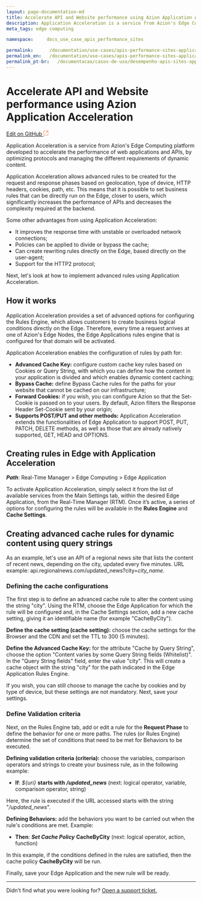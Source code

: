```yaml
---
layout: page-documentation-md
title: Accelerate API and Website performance using Azion Application Acceleration
description: Application Acceleration is a service from Azion's Edge Computing platform developed to accelerate the performance of web applications and APIs...
meta_tags: edge computing

namespace:     docs_use_case_apis_performance_sites

permalink:      /documentation/use-cases/apis-performance-sites-application-acceleration/
permalink_en:   /documentation/use-cases/apis-performance-sites-application-acceleration/
permalink_pt-br:   /documentacao/casos-de-uso/desempenho-apis-sites-application-acceleration/
---
```

# Accelerate API and Website performance using Azion Application Acceleration

[Edit on GitHub <svg width="14" height="14" xmlns="http://www.w3.org/2000/svg"><g fill="none" stroke="#F3652B"><path d="M4.81.71H.672v11.43H12.1V8.001" stroke-width=".8"/><path d="M6.87.786h5.155V5.94M6.31 6.5L12.026.786"/></g></svg>](https://github.com/aziontech/docs_en/edit/master/use-cases/apis-performance-sites-application-acceleration/2021-01-14-index.md)

Application Acceleration is a service from Azion's Edge Computing platform developed to accelerate the performance of web applications and APIs, by optimizing protocols and managing the different requirements of dynamic content.

Application Acceleration allows advanced rules to be created for the request and response phases based on geolocation, type of device, HTTP headers, cookies, path, etc. This means that it is possible to set business rules that can be directly run on the Edge, closer to users, which significantly increases the performance of APIs and decreases the complexity required at the backend.

Some other advantages from using Application Acceleration:

* It improves the response time with unstable or overloaded network connections;
* Policies can be applied to divide or bypass the cache;
* Can create rewriting rules directly on the Edge, based directly on the user-agent;
* Support for the HTTP2 protocol;

Next, let's look at how to implement advanced rules using Application Acceleration.	

## How it works

Application Acceleration provides a set of advanced options for configuring the Rules Engine, which allows customers to create business logical conditions directly on the Edge. Therefore, every time a request arrives at one of Azion's Edge Nodes, the Edge Applications rules engine that is configured for that domain will be activated.

Application Acceleration enables the configuration of rules by path for:

* **Advanced Cache Key:** configure custom cache key rules based on Cookies or  Query String, with which you can define how the content in your application is divided and which enables dynamic content caching;
* **Bypass Cache:** define Bypass Cache rules for the paths for your website that cannot be cached on our infrastructure;
* **Forward Cookies:** if you wish, you can configure Azion so that the Set-Cookie is passed on to your users. By default, Azion filters the Response Header Set-Cookie sent by your origin;
* **Supports POST/PUT and other methods:** Application Acceleration extends the functionalities of Edge Application to support POST, PUT, PATCH, DELETE methods, as well as those that are already natively supported, GET, HEAD and OPTIONS.

## Creating rules in Edge with Application Acceleration

_**Path**_: Real-Time Manager > Edge Computing > Edge Application

To activate Application Acceleration, simply select it from the list of available services from the Main Settings tab, within the desired Edge Application, from the Real-Time Manager (RTM). Once it’s active, a series of options for configuring the rules will be available in the **Rules Engine** and **Cache Settings**.

## Creating advanced cache rules for dynamic content using query strings

As an example, let's use an API of a regional news site that lists the content of recent news, depending on the city, updated every five minutes. URL example: api.regionalnews.com/updated_news?city=_city_name_.


### Defining the cache configurations

The first step is to define an advanced cache rule to alter the content using the string "city". Using the RTM, choose the Edge Application for which the rule will be configured and, in the Cache Settings section, add a new cache setting, giving it an identifiable name (for example "CacheByCity").

**Define the cache setting (cache setting):** choose the cache settings for the Browser and the CDN and set the TTL to 300 (5 minutes).

**Define the Advanced Cache Key:** for the attribute "Cache by Query String", choose the option "Content varies by some Query String fields (Whitelist)". In the "Query String fields" field, enter the value "city". This will create a cache object with the string "city" for the path indicated in the Edge Application Rules Engine.

If you wish, you can still choose to manage the cache by cookies and by type of device, but these settings are not mandatory. Next, save your settings. 

### Define Validation criteria

Next, on the Rules Engine tab, add or edit a rule for the **Request Phase** to define the behavior for one or more paths. The rules (or Rules Engine) determine the set of conditions that need to be met for Behaviors to be executed.

**Defining validation criteria (criteria):** choose the variables, comparison operators and strings to create your business rule, as in the following example:


* **If**: _${uri}_ **starts with** ***/updated_news***
(next: logical operator, variable, comparison operator, string)

Here, the rule is executed if the URL accessed starts with the string  "_/updated_news_".

**Defining Behaviors:** add the behaviors you want to be carried out when the rule's conditions are met. Example:

* **Then**: ***Set Cache Policy*** **CacheByCity**
(next: logical operator, action, function)

In this example, if the conditions defined in the rules are satisfied, then the cache policy  **CacheByCity** will be run.

Finally, save your Edge Application and the new rule will be ready.

---

Didn’t find what you were looking for? [Open a support ticket.](https://tickets.azion.com/)
